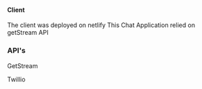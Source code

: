 #### Client

The client was deployed on netlify
This Chat Application relied on getStream API

### API's

GetStream

Twillio
